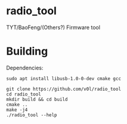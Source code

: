 # radio_tool

TYT/BaoFeng/(Others?) Firmware tool

# Building
Dependencies:
```
sudo apt install libusb-1.0-0-dev cmake gcc
```

```
git clone https://github.com/v0l/radio_tool
cd radio_tool
mkdir build && cd build
cmake ..
make -j4
./radio_tool --help
```
